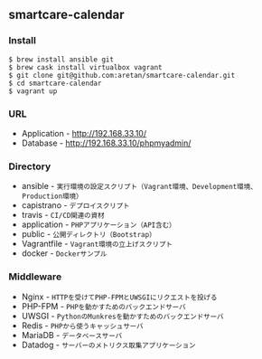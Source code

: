 ## smartcare-calendar

### Install

```
$ brew install ansible git
$ brew cask install virtualbox vagrant
$ git clone git@github.com:aretan/smartcare-calendar.git
$ cd smartcare-calendar
$ vagrant up
```

### URL

* Application - http://192.168.33.10/
* Database - http://192.168.33.10/phpmyadmin/

### Directory

+ ansible - `実行環境の設定スクリプト（Vagrant環境、Development環境、Production環境）`
+ capistrano - `デプロイスクリプト`
+ travis - `CI/CD関連の資材`
+ application - `PHPアプリケーション（API含む）`
+ public - `公開ディレクトリ（Bootstrap）`
+ Vagrantfile - `Vagrant環境の立上げスクリプト`
+ docker - `Dockerサンプル`

### Middleware

* Nginx - `HTTPを受けてPHP-FPMとUWSGIにリクエストを投げる`
* PHP-FPM - `PHPを動かすためのバックエンドサーバ`
* UWSGI - `PythonのMunkresを動かすためのバックエンドサーバ`
* Redis - `PHPから使うキャッシュサーバ`
* MariaDB - `データベースサーバ`
* Datadog - `サーバーのメトリクス取集アプリケーション`
